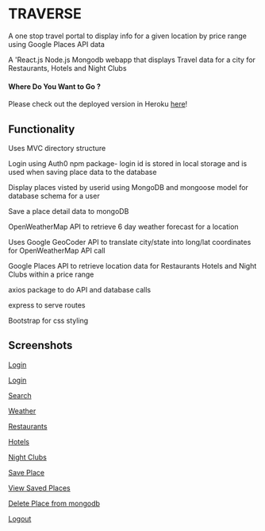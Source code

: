 # TRAVERSE

A one stop travel portal to display info for a given location by price range using Google Places API data

A 'React.js Node.js Mongodb  webapp that displays Travel data for a city for Restaurants, Hotels and Night Clubs

#### Where Do You Want to Go ?

Please check out the deployed version in Heroku [here](https://traverse2.herokuapp.com/)!

## Functionality
Uses MVC directory structure

Login using Auth0 npm package- login id is stored in local storage and is used when saving place data to the database

Display places visted by userid using MongoDB and mongoose model for database schema for a user

Save a place detail data to mongoDB 

OpenWeatherMap API to retrieve 6 day weather forecast for a location

Uses Google GeoCoder API to translate city/state into long/lat coordinates for OpenWeatherMap API call

Google Places API to retrieve location data for Restaurants Hotels and Night Clubs within a price range

axios package to do API and database calls

express to serve routes

Bootstrap for css styling

## Screenshots
[Login](https://user-images.githubusercontent.com/26799439/35976200-5e5d4aec-0cad-11e8-9f53-45634eb289e1.png)

[Login](https://user-images.githubusercontent.com/26799439/35976214-69012f40-0cad-11e8-9f94-534da34da391.png)

[Search](https://user-images.githubusercontent.com/26799439/35977605-8efb0afa-0cb1-11e8-8f9d-d6f7a1cc49d1.png)

[Weather](https://user-images.githubusercontent.com/26799439/35977634-a1726d22-0cb1-11e8-9c1a-01e285cb13f4.png)

[Restaurants](https://user-images.githubusercontent.com/26799439/35977656-b0fa9e36-0cb1-11e8-8a0d-e8165e0ca1b9.png)

[Hotels](https://user-images.githubusercontent.com/26799439/35977671-bfa0d7e8-0cb1-11e8-853e-2eb54c9212c8.png)

[Night Clubs](https://user-images.githubusercontent.com/26799439/35977687-c9192ca8-0cb1-11e8-92e8-ab847a0280c5.png)

[Save Place](https://user-images.githubusercontent.com/26799439/35977743-eeae3a08-0cb1-11e8-8484-cdb73b560a2f.png)

[View Saved Places](https://user-images.githubusercontent.com/26799439/35977743-eeae3a08-0cb1-11e8-8484-cdb73b560a2f.png)

[Delete Place from mongodb ](https://user-images.githubusercontent.com/26799439/35977779-fc171372-0cb1-11e8-856e-91ac791549fd.png)

[Logout](https://user-images.githubusercontent.com/26799439/35977803-099f98f2-0cb2-11e8-8614-94204718afa7.png)






